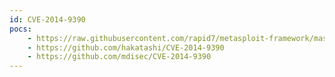 ```yaml
---
id: CVE-2014-9390
pocs:
    - https://raw.githubusercontent.com/rapid7/metasploit-framework/master/modules/exploits/multi/http/git_client_command_exec.rb
    - https://github.com/hakatashi/CVE-2014-9390
    - https://github.com/mdisec/CVE-2014-9390
---
```

